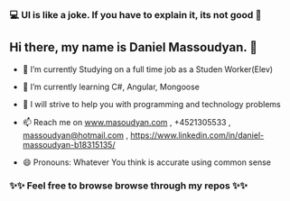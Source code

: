 ### 💻 UI is like a joke. If you have to explain it, its not good 📱

###

## Hi there, my name is Daniel Massoudyan.  👋


- 🔭 I’m currently Studying on a full time job as a Studen Worker(Elev)

- 🌱 I’m currently learning C#, Angular, Mongoose

- 💬 I will strive to help you with programming and technology problems

- 📫 Reach me on www.masoudyan.com , +4521305533 , massoudyan@hotmail.com , https://www.linkedin.com/in/daniel-massoudyan-b18315135/

- 😄 Pronouns: Whatever You think is accurate using common sense 

### ✨✨ Feel free to browse browse through my repos ✨✨


